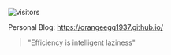 ![visitors](https://visitor-badge.laobi.icu/badge?page_id=OrangeEgg1937.OrangeEgg1937)

Personal Blog: https://orangeegg1937.github.io/

> "Efficiency is intelligent laziness"
